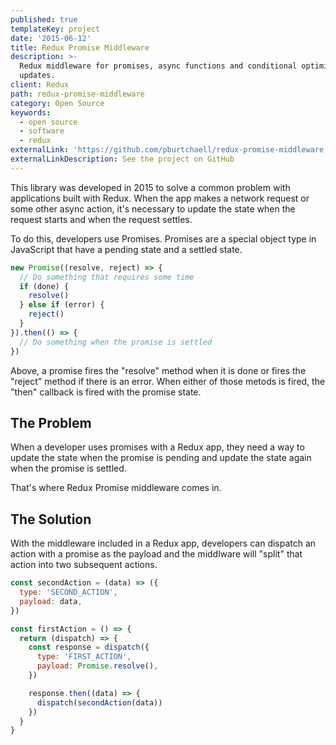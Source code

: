 ```yaml
---
published: true
templateKey: project
date: '2015-06-12'
title: Redux Promise Middleware
description: >-
  Redux middleware for promises, async functions and conditional optimistic
  updates.
client: Redux
path: redux-promise-middleware
category: Open Source
keywords:
  - open source
  - software
  - redux
externalLink: 'https://github.com/pburtchaell/redux-promise-middleware'
externalLinkDescription: See the project on GitHub
---
```

This library was developed in 2015 to solve a common problem with applications built with Redux. When the app makes a network request or some other async action, it's necessary to update the state when the request starts and when the request settles.

To do this, developers use Promises. Promises are a special object type in JavaScript that have a pending state and a settled state.

```js
new Promise((resolve, reject) => {
  // Do something that requires some time
  if (done) {
    resolve()
  } else if (error) {
    reject()
  }
}).then(() => {
  // Do something when the promise is settled
})
```

Above, a promise fires the "resolve" method when it is done or fires the "reject" method if there is an error. When either of those metods is fired, the "then" callback is fired with the promise state.

## The Problem

When a developer uses promises with a Redux app, they need a way to update the  state when the promise is pending and update the state again when the promise is settled.

That's where Redux Promise middleware comes in.

## The Solution

With the middleware included in a Redux app, developers can dispatch an action with a promise as the payload and the middlware will "split" that action into two subsequent actions.

```js
const secondAction = (data) => ({
  type: 'SECOND_ACTION',
  payload: data,
})

const firstAction = () => {
  return (dispatch) => {
    const response = dispatch({
      type: 'FIRST_ACTION',
      payload: Promise.resolve(),
    })

    response.then((data) => {
      dispatch(secondAction(data))
    })
  }
}
```
